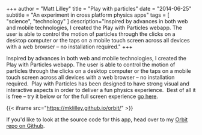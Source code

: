 +++
author = "Matt Lilley"
title = "Play with particles"
date = "2014-06-25"
subtitle = "An experiment in cross platform physics apps"
tags = [
    "science",
    "technology"
]
description="Inspired by advances in both web and mobile technologies, I created the Play with Particles webapp. The user is able to control the motion of particles through the clicks on a desktop computer or the taps on a mobile touch screen across all devices with a web browser – no installation required."
+++

Inspired by advances in both web and mobile technologies, I created the Play with Particles webapp. The user is able to control the motion of particles through the clicks on a desktop computer or the taps on a mobile touch screen across all devices with a web browser – no installation required.  Play with Particles has been designed to have strong visual and interactive aspects in order to deliver a fun physics experience.  Best of all it is free – try it below or for the full screen experience [go here](https://mklilley.github.io/orbit/).

{{< iframe src="https://mklilley.github.io/orbit/" >}}

If you'd like to look at the source code for this app, head over to my [Orbit repo on Github](https://github.com/mklilley/orbit).
